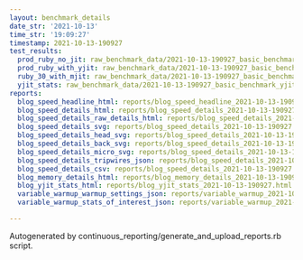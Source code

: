 ```yaml
---
layout: benchmark_details
date_str: '2021-10-13'
time_str: '19:09:27'
timestamp: 2021-10-13-190927
test_results:
  prod_ruby_no_jit: raw_benchmark_data/2021-10-13-190927_basic_benchmark_prod_ruby_no_jit.json
  prod_ruby_with_yjit: raw_benchmark_data/2021-10-13-190927_basic_benchmark_prod_ruby_with_yjit.json
  ruby_30_with_mjit: raw_benchmark_data/2021-10-13-190927_basic_benchmark_ruby_30_with_mjit.json
  yjit_stats: raw_benchmark_data/2021-10-13-190927_basic_benchmark_yjit_stats.json
reports:
  blog_speed_headline_html: reports/blog_speed_headline_2021-10-13-190927.html
  blog_speed_details_html: reports/blog_speed_details_2021-10-13-190927.html
  blog_speed_details_raw_details_html: reports/blog_speed_details_2021-10-13-190927.raw_details.html
  blog_speed_details_svg: reports/blog_speed_details_2021-10-13-190927.svg
  blog_speed_details_head_svg: reports/blog_speed_details_2021-10-13-190927.head.svg
  blog_speed_details_back_svg: reports/blog_speed_details_2021-10-13-190927.back.svg
  blog_speed_details_micro_svg: reports/blog_speed_details_2021-10-13-190927.micro.svg
  blog_speed_details_tripwires_json: reports/blog_speed_details_2021-10-13-190927.tripwires.json
  blog_speed_details_csv: reports/blog_speed_details_2021-10-13-190927.csv
  blog_memory_details_html: reports/blog_memory_details_2021-10-13-190927.html
  blog_yjit_stats_html: reports/blog_yjit_stats_2021-10-13-190927.html
  variable_warmup_warmup_settings_json: reports/variable_warmup_2021-10-13-190927.warmup_settings.json
  variable_warmup_stats_of_interest_json: reports/variable_warmup_2021-10-13-190927.stats_of_interest.json

---
```

Autogenerated by continuous_reporting/generate_and_upload_reports.rb script.
